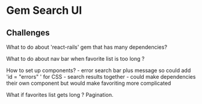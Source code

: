 # Gem Search UI
## 

## Challenges

What to do about 'react-rails' gem that has many dependencies?

What to do about nav bar when favorite list is too long ?

How to set up components?
	- error search bar plus message so could add 'id = "errors" ' for CSS
	- search results together
		- could make dependencies their own component but would make favoriting more complicated
	
What if favorites list gets long ?
	Pagination.
